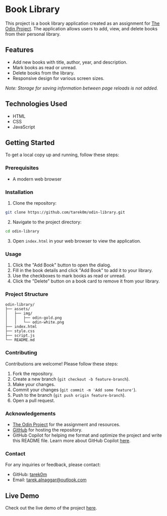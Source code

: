 # Book Library

This project is a book library application created as an assignment for [The Odin Project](https://www.theodinproject.com/lessons/node-path-javascript-library). The application allows users to add, view, and delete books from their personal library.

## Features

- Add new books with title, author, year, and description.
- Mark books as read or unread.
- Delete books from the library.
- Responsive design for various screen sizes.

_Note: Storage for saving information between page reloads is not added._

## Technologies Used

- HTML
- CSS
- JavaScript

## Getting Started

To get a local copy up and running, follow these steps:

### Prerequisites

- A modern web browser

### Installation

1. Clone the repository:

```sh
git clone https://github.com/tarek0m/odin-library.git
```

2. Navigate to the project directory:

```sh
cd odin-library
```

3. Open `index.html` in your web browser to view the application.

### Usage

1. Click the "Add Book" button to open the dialog.
2. Fill in the book details and click "Add Book" to add it to your library.
3. Use the checkboxes to mark books as read or unread.
4. Click the "Delete" button on a book card to remove it from your library.

### Project Structure

```
odin-library/
├── assets/
│   ├── img/
│   │   ├── odin-gold.png
│   │   └── odin-white.png
├── index.html
├── style.css
├── script.js
└── README.md
```

### Contributing

Contributions are welcome! Please follow these steps:

1. Fork the repository.
2. Create a new branch (`git checkout -b feature-branch`).
3. Make your changes.
4. Commit your changes (`git commit -m 'Add some feature'`).
5. Push to the branch (`git push origin feature-branch`).
6. Open a pull request.

### Acknowledgements

- [The Odin Project](https://www.theodinproject.com/) for the assignment and resources.
- [GitHub](https://github.com/) for hosting the repository.
- GitHub Copilot for helping me format and optimize the project and write this README file. Learn more about GitHub Copilot [here](https://github.com/features/copilot).

### Contact

For any inquiries or feedback, please contact:

- GitHub: [tarek0m](https://github.com/tarek0m)
- Email: [tarek.alnaggar@outlook.com](mailto:tarek.alnaggar@outlook.com)

## Live Demo

Check out the live demo of the project [here](https://tarek0m.github.io/odin-library/).
